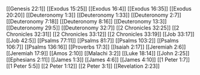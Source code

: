 [[Genesis 22:1]]
[[Exodus 15:25]]
[[Exodus 16:4]]
[[Exodus 16:35]]
[[Exodus 20:20]]
[[Deuteronomy 1:3]]
[[Deuteronomy 1:33]]
[[Deuteronomy 2:7]]
[[Deuteronomy 7:18]]
[[Deuteronomy 8:16]]
[[Deuteronomy 13:3]]
[[Deuteronomy 29:5]]
[[Deuteronomy 32:7]]
[[2 Chronicles 32:25]]
[[2 Chronicles 32:31]]
[[2 Chronicles 33:12]]
[[2 Chronicles 33:19]]
[[Job 33:17]]
[[Job 42:5]]
[[Psalms 77:11]]
[[Psalms 81:7]]
[[Psalms 103:2]]
[[Psalms 106:7]]
[[Psalms 136:16]]
[[Proverbs 17:3]]
[[Isaiah 2:17]]
[[Jeremiah 2:6]]
[[Jeremiah 17:9]]
[[Amos 2:10]]
[[Malachi 3:2]]
[[Luke 18:14]]
[[John 2:25]]
[[Ephesians 2:11]]
[[James 1:3]]
[[James 4:6]]
[[James 4:10]]
[[1 Peter 1:7]]
[[1 Peter 5:5]]
[[2 Peter 1:12]]
[[2 Peter 3:1]]
[[Revelation 2:23]]
